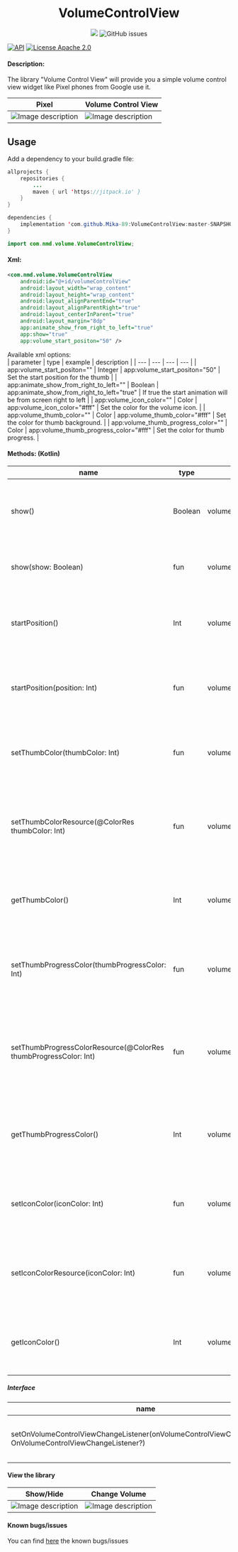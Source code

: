 <h1 align="center">
    VolumeControlView
</h1>

<p align="center">
	<a href="https://github.com/Mika-89/VolumeControlView/commits/" title="Last Commit"><img src="https://img.shields.io/github/last-commit/Mika-89/VolumeControlView?style=flat"></a>
    <img alt="GitHub issues" src="https://img.shields.io/github/issues/Mika-89/VolumeControlView">
</p>

[![API](https://img.shields.io/badge/API-16%2B-orange.svg?style=flat)](https://android-arsenal.com/api?level=16)
[![License Apache 2.0](https://img.shields.io/badge/License-Apache%202.0-blue.svg?style=true)](http://www.apache.org/licenses/LICENSE-2.0)


#### Description:    
The library "Volume Control View" will provide you a simple volume control view widget like Pixel phones from Google use it.

| Pixel    | Volume Control View |
| ---      | ---      |
| ![Image description](https://github.com/Mika-89/VolumeControlView/blob/master/images/image_pixel.png) | ![Image description](https://github.com/Mika-89/VolumeControlView/blob/master/images/image_library.png) |

## Usage
Add a dependency to your build.gradle file:
```java
allprojects {
    repositories {
	    ...
	    maven { url 'https://jitpack.io' }
    }
}

dependencies {
    implementation 'com.github.Mika-89:VolumeControlView:master-SNAPSHOT'
}
```

```java
import com.nmd.volume.VolumeControlView;
```


#### Xml:    
```xml
<com.nmd.volume.VolumeControlView
    android:id="@+id/volumeControlView"
    android:layout_width="wrap_content"
    android:layout_height="wrap_content"
    android:layout_alignParentEnd="true"
    android:layout_alignParentRight="true"
    android:layout_centerInParent="true"
    android:layout_margin="8dp"
    app:animate_show_from_right_to_left="true"
    app:show="true"
    app:volume_start_positon="50" />
```

Available xml options:   
| parameter    | type | example | description |
| ---          | ---  |  ---    | ---         |
| app:volume_start_positon="" | Integer |  app:volume_start_positon="50" | Set the start position for the thumb |
| app:animate_show_from_right_to_left="" | Boolean | app:animate_show_from_right_to_left="true" | If true the start animation will be from screen right to left |
| app:volume_icon_color="" | Color | app:volume_icon_color="#fff" | Set the color for the volume icon. |
| app:volume_thumb_color="" | Color | app:volume_thumb_color="#fff" | Set the color for thumb background. |
| app:volume_thumb_progress_color="" | Color | app:volume_thumb_progress_color="#fff" | Set the color for thumb progress. |

#### Methods: (Kotlin)   
| name    | type | example | description |
| ---     | ---  |  ---    | ---         |
| show()  | Boolean | volumeControlView.show() | Returns true if the volume control view is currently shown. |
| show(show: Boolean)  | fun | volumeControlView.show(true) | Show or hide the volume control view. |
| startPosition()  | Int | volumeControlView.startPosition() | Get the start position of the volume control view seekbar. |
| startPosition(position: Int)  | fun | volumeControlView.startPosition(60) | Set the start position of the volume control view seekbar. |
| setThumbColor(thumbColor: Int) | fun | volumeControlView.setThumbColor(Color.WHITE) | Sets the volume thumb color for this volume control view. |
| setThumbColorResource(@ColorRes thumbColor: Int) | fun | volumeControlView.setThumbColor(R.color.YOUR_COLOR) | Sets the volume thumb color resource for this volume control view. |
| getThumbColor() | Int | volumeControlView.getThumbColor() | Gets the volume thumb color for this volume control view. |
| setThumbProgressColor(thumbProgressColor: Int) | fun | volumeControlView.setThumbProgressColor(Color.WHITE) | Sets the volume thumb progress color for this volume control view. |
| setThumbProgressColorResource(@ColorRes thumbProgressColor: Int) | fun | volumeControlView.setThumbProgressColorResource(R.color.YOUR_COLOR) | Sets the volume thumb progress color resource for this volume control view. |
| getThumbProgressColor() | Int | volumeControlView.getThumbProgressColor() | Gets the volume thumb progress color for this volume control view. |
| setIconColor(iconColor: Int) | fun | volumeControlView.setIconColor(Color.WHITE) | Sets the volume icon color for this volume control view. |
| setIconColorResource(iconColor: Int) | fun | volumeControlView.setIconColorResource(R.color.YOUR_COLOR) | Sets the volume icon color resource for this volume control view. |
| getIconColor() | Int | volumeControlView.getIconColor() | Gets the volume icon color for this volume control view. |

##### Interface
| name    | type | example | description |
| ---     | ---  |  ---    | ---         |
| setOnVolumeControlViewChangeListener(onVolumeControlViewChangeListener: OnVolumeControlViewChangeListener?)  | OnVolumeControlViewChangeListener | volumeControlView.setOnVolumeControlViewChangeListener(onVolumeControlViewChangeListener) | Set the listener for the volume control view. |

#### View the library
| Show/Hide    | Change Volume |
| ---      | ---      |
| ![Image description](https://github.com/Mika-89/VolumeControlView/blob/master/images/animation1.gif) | ![Image description](https://github.com/Mika-89/VolumeControlView/blob/master/images/animation2.gif) |

#### Known bugs/issues
You can find [here](https://github.com/Mika-89/VolumeControlView/issues) the known bugs/issues
